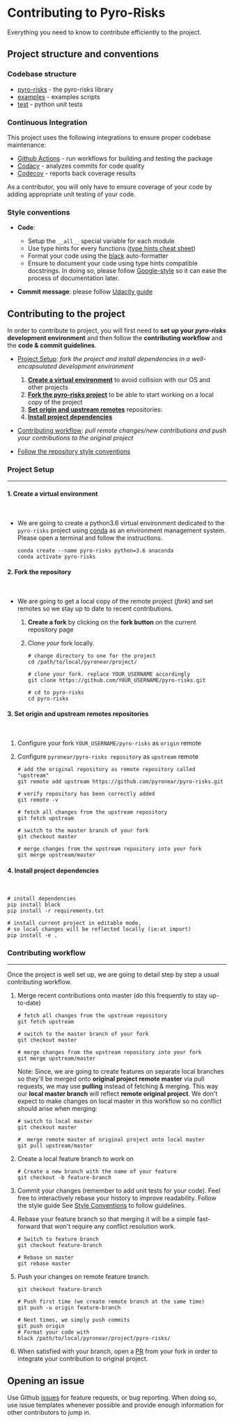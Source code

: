 # Contributing to Pyro-Risks

Everything you need to know to contribute efficiently to the project.

## Project structure and conventions

### Codebase structure

-   [pyro-risks](https://github.com/pyronear/pyro-risks/tree/master/pyro_risks) - the pyro-risks library
-   [examples](https://github.com/pyronear/pyro-risks/tree/master/scripts) - examples scripts
-   [test](https://github.com/pyronear/pyro-risks/blob/master/test) - python unit tests

### Continuous Integration

This project uses the following integrations to ensure proper codebase maintenance:

-   [Github Actions](https://docs.github.com/en/free-pro-team@latest/actions/guides/about-continuous-integration) - run workflows for building and testing the package
-   [Codacy](https://www.codacy.com/) - analyzes commits for code quality
-   [Codecov](https://codecov.io/) - reports back coverage results

As a contributor, you will only have to ensure coverage of your code by adding appropriate unit testing of your code.

### Style conventions

-   **Code**:
    -   Setup the `__all__` special variable for each module
    -   Use type hints for every functions ([type hints cheat sheet](https://mypy.readthedocs.io/en/stable/cheat_sheet_py3.html))
    -   Format your code using the [black](https://github.com/psf/black) auto-formatter
    -   Ensure to document your code using type hints compatible docstrings. In doing so, please follow [Google-style](https://sphinxcontrib-napoleon.readthedocs.io/en/latest/example_google.html) so it can ease the process of documentation later.

-   **Commit message**: please follow [Udacity guide](http://udacity.github.io/git-styleguide/)

## Contributing to the project 

In order to contribute to project, you will first need to **set up your *pyro-risks* development environment** and then follow the **contributing workflow** and the **code & commit guidelines**.

-   [Project Setup](#project-setup): *fork the project and install dependencies in a well-encapsulated development environment*

    1.  [**Create a virtual environment**](#create-a-virtual-environment) to avoid collision with our OS and other projects
    2.  [**Fork the pyro-risks project**](#fork-the-repository) to be able to start working on a local copy of the project
    3.  [**Set origin and upstream remotes**](#set-origin-and-upstream-remotes-repositories) repositories: 
    4.  [**Install project dependencies**](#install-project-dependencies)

-   [Contributing workflow](#contributing-workflow): *pull remote changes/new contributions and push your contributions to the original project*

-   [Follow the repository style conventions](#style-conventions)

### Project Setup

* * *

#### 1. Create a virtual environment

<br>

-   We are going to create a python3.6 virtual environment dedicated to the `pyro-risks` project using [conda](https://docs.conda.io/en/latest/) as an environment management system. Please open a terminal and follow the instructions.

    ```shell
    conda create --name pyro-risks python=3.6 anaconda 
    conda activate pyro-risks
    ```

#### 2. Fork the repository

<br>

-   We are going to get a local copy of the remote project (*fork*) and set remotes so we stay up to date to recent contributions.

    1.  **Create a fork** by clicking on the **fork button** on the current repository page

    2.  Clone *your* fork locally.

        ```shell
        # change directory to one for the project
        cd /path/to/local/pyronear/project/

        # clone your fork. replace YOUR_USERNAME accordingly
        git clone https://github.com/YOUR_USERNAME/pyro-risks.git

        # cd to pyro-risks
        cd pyro-risks
        ```

#### 3. Set origin and upstream remotes repositories

<br>

1.  Configure your fork `YOUR_USERNAME/pyro-risks` as `origin` remote

2.  Configure `pyronear/pyro-risks repository` as `upstream` remote

    ```shell
    # add the original repository as remote repository called "upstream"
    git remote add upstream https://github.com/pyronear/pyro-risks.git

    # verify repository has been correctly added
    git remote -v

    # fetch all changes from the upstream repository
    git fetch upstream

    # switch to the master branch of your fork
    git checkout master

    # merge changes from the upstream repository into your fork
    git merge upstream/master
    ```

#### 4. Install project dependencies

<br>

```shell
# install dependencies
pip install black
pip install -r requirements.txt

# install current project in editable mode,
# so local changes will be reflected locally (ie:at import)
pip install -e .
```

### Contributing workflow

* * *

Once the project is well set up, we are going to detail step by step a usual contributing workflow.

1.  Merge recent contributions onto master (do this frequently to stay up-to-date)

    ```shell
    # fetch all changes from the upstream repository
    git fetch upstream

    # switch to the master branch of your fork
    git checkout master

    # merge changes from the upstream repository into your fork
    git merge upstream/master
    ```

    Note: Since, we are going to create features on separate local branches so they'll be merged onto **original project remote master** via pull requests, we may use **pulling** instead of fetching & merging. This way our **local master branch** will reflect **remote original project**. We don't expect to make changes on local master in this workflow so no conflict should arise when merging:

    ```shell
    # switch to local master
    git checkout master

    #  merge remote master of original project onto local master
    git pull upstream/master
    ```

2.  Create a local feature branch to work on

    ```shell
    # Create a new branch with the name of your feature
    git checkout -b feature-branch
    ```

3.  Commit your changes (remember to add unit tests for your code). Feel free to interactively rebase your history to improve readability. Follow the style guide See [Style Conventions](#style-conventions) to follow guidelines.

4.  Rebase your feature branch so that merging it will be a simple fast-forward that won't require any conflict resolution work.

    ```shell
    # Switch to feature branch
    git checkout feature-branch

    # Rebase on master
    git rebase master
    ```

5.  Push your changes on remote feature branch.

    ```shell
    git checkout feature-branch

    # Push first time (we create remote branch at the same time)
    git push -u origin feature-branch

    # Next times, we simply push commits
    git push origin
    # Format your code with 
    black /path/to/local/pyronear/project/pyro-risks/
    ```

6.  When satisfied with your branch, open a [PR](https://help.github.com/en/articles/creating-a-pull-request-from-a-fork) from your fork in order to integrate your contribution to original project.

## Opening an issue

Use Github [issues](https://github.com/pyronear/pyro-risks/issues) for feature requests, or bug reporting. When doing so, use issue templates whenever possible and provide enough information for other contributors to jump in.
